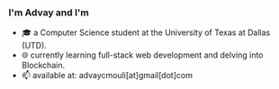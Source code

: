 ### I'm Advay and I'm

- 🎓 a Computer Science student at the University of Texas at Dallas (UTD). 
- 🌐 currently learning full-stack web development and delving into Blockchain.
- 📫 available at: advaycmouli[at]gmail[dot]com

